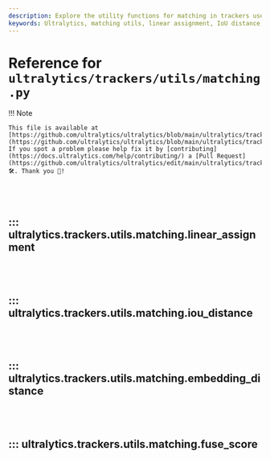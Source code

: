 ```yaml
---
description: Explore the utility functions for matching in trackers used by Ultralytics, including linear assignment, IoU distance, embedding distance, and more.
keywords: Ultralytics, matching utils, linear assignment, IoU distance, embedding distance, fuse score, tracking, Python, documentation
---
```


# Reference for `ultralytics/trackers/utils/matching.py`

!!! Note

    This file is available at [https://github.com/ultralytics/ultralytics/blob/main/ultralytics/trackers/utils/matching.py](https://github.com/ultralytics/ultralytics/blob/main/ultralytics/trackers/utils/matching.py). If you spot a problem please help fix it by [contributing](https://docs.ultralytics.com/help/contributing/) a [Pull Request](https://github.com/ultralytics/ultralytics/edit/main/ultralytics/trackers/utils/matching.py) 🛠️. Thank you 🙏!

<br><br>

## ::: ultralytics.trackers.utils.matching.linear_assignment

<br><br>

## ::: ultralytics.trackers.utils.matching.iou_distance

<br><br>

## ::: ultralytics.trackers.utils.matching.embedding_distance

<br><br>

## ::: ultralytics.trackers.utils.matching.fuse_score

<br><br>
